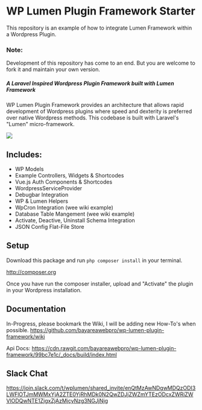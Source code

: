 # WP Lumen Plugin Framework Starter

This repository is an example of how to integrate Lumen Framework within a Wordpress Plugin. 

### Note: 
Development of this repository has come to an end. But you are welcome to fork it and maintain your own version.

##### A Laravel Inspired Wordpress Plugin Framework built with Lumen Framework

WP Lumen Plugin Framework provides an architecture that allows rapid development of Wordpress plugins where speed and dexterity is preferred over native Wordpress methods. This codebase is built with Laravel's "Lumen" micro-framework. 

![](https://cdn.rawgit.com/bayareawebpro/wp-lumen-plugin-framework/60a708a9/resources/assets/screenshots/preview.png)

## Includes:
* WP Models
* Example Controllers, Widgets & Shortcodes
* Vue.js Auth Components & Shortcodes
* WordpressServiceProvider
* Debugbar Integration
* WP & Lumen Helpers
* WpCron Integration (wee wiki example)
* Database Table Mangement (wee wiki example)
* Activate, Deactive, Uninstall Schema Integration
* JSON Config Flat-File Store

## Setup

Download this package and run ```php composer install``` in your terminal.

http://composer.org

Once you have run the composer installer, upload and "Activate" the plugin in your Wordpress installation.

## Documentation

In-Progress, please bookmark the Wiki, I will be adding new How-To's when possible.
https://github.com/bayareawebpro/wp-lumen-plugin-framework/wiki

Api Docs: https://cdn.rawgit.com/bayareawebpro/wp-lumen-plugin-framework/99bc7e1c/_docs/build/index.html

## Slack Chat
https://join.slack.com/t/wplumen/shared_invite/enQtMzAwNDgwMDQzODI3LWFlOTJmMWMxYjA2ZTE0YjRhMDk0N2QwZDJjZWZmYTEzODcxZWRiZWVlODQwNTE1ZjgxZjAzMjcyNzg3NGJjNjg
